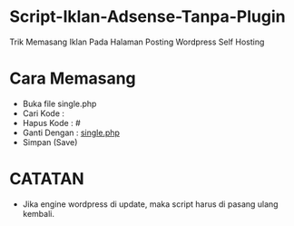 # Script-Iklan-Adsense-Tanpa-Plugin
Trik Memasang Iklan Pada Halaman Posting Wordpress Self Hosting
# Cara Memasang
- Buka file single.php
- Cari Kode : <strong><?php the_content(); ?></strong>
- Hapus Kode : # <?php the_content(); ?>
- Ganti Dengan : <a href="https://github.com/dirmanto/Script-Iklan-Adsense-Tanpa-Plugin/blob/master/single.php">single.php</a>
- Simpan (Save)

# CATATAN
* Jika engine wordpress di update, maka script harus di pasang ulang kembali.
